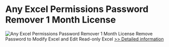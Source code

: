 # Any Excel Permissions Password Remover 1 Month License
![Any Excel Permissions Password Remover 1 Month License](https://mycommerce.akamaized.net/api/pimages/P300998569/BIG/300998569.PNG)
Remove Password to Modify Excel and Edit Read-only Excel
[>> Detailed information](https://secure.shareit.com/shareit/product.html?productid=300998569&affiliateid=200057808)